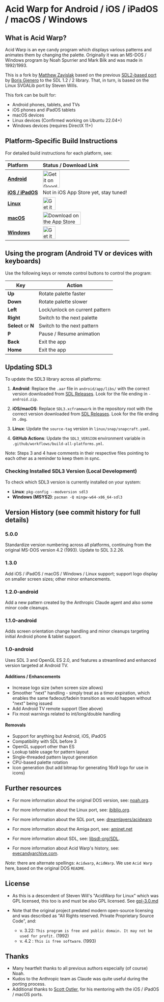 # Acid Warp for Android / iOS / iPadOS / macOS / Windows

## What is Acid Warp?

Acid Warp is an eye candy program which displays various patterns and animates them by changing the palette. Originally it was an MS-DOS / Windows program by Noah Spurrier and Mark Bilk and was made in 1992/1993.

This is a fork by [Matthew Zavislak](https://github.com/elevenfive) based on the previous [SDL2-based port](https://github.com/dreamlayers/acidwarp) by [Boris Gjenero](https://github.com/dreamlayers) to the SDL 1.2 / 2 library. That, in turn, is based on the Linux SVGALib port by Steven Wills.

This fork can be built for:
 - Android phones, tablets, and TVs
 - iOS phones and iPadOS tablets
 - macOS devices
 - Linux devices (Confirmed working on Ubuntu 22.04+)
 - Windows devices (requires DirectX 11+)

## Platform-Specific Build Instructions

For detailed build instructions for each platform, see:

| Platform | Status / Download Link                                                                                                                                                                                                                                                                                                                                                                                           |
| :--- |:-----------------------------------------------------------------------------------------------------------------------------------------------------------------------------------------------------------------------------------------------------------------------------------------------------------------------------------------------------------------------------------------------------------------|
| **[Android](android/README.md)** | <a href="https://play.google.com/store/apps/details?id=com.dermochelys.acidwarp"><img src="https://play.google.com/intl/en_us/badges/images/generic/en_badge_web_generic.png" height="55" alt="Get it on Google Play"></a>                                                                                                                                                                                       |
| **[iOS / iPadOS](ios/README.md)** | Not in iOS App Store yet, stay tuned!                                                                                                                                                                                                                                                                                                                                                                            |
| **[Linux](linux/README.md)** | <a href="https://snapcraft.io/acidwarp"><img src="https://snapcraft.io/en/dark/install.svg" height="41" alt="Get it from the Snap Store"></a>                                                                                                                                                                                                                                                                    |
| **[macOS](macos/README.md)** | <a href="https://apps.apple.com/us/app/acid-warp/id6753610977?mt=12&itscg=30200&itsct=apps_box_badge&mttnsubad=6753610977" style="display: inline-block;"><img src="https://toolbox.marketingtools.apple.com/api/v2/badges/download-on-the-app-store/black/en-us?releaseDate=1760486400" alt="Download on the App Store" style="width: 123px; height: 41px; vertical-align: middle; object-fit: contain;" /></a> |
| **[Windows](windows/README.md)** | <a href="https://apps.microsoft.com/detail/9N7W8XK7GGHC?referrer=appbadge&mode=direct"><img src="https://get.microsoft.com/images/en-us%20dark.svg" height="41" alt="Get it from Microsoft"></a>                                                                                                                                                                                                                 |

## Using the program (Android TV or devices with keyboards)

Use the following keys or remote control buttons to control the program:

| Key                 | Action                         |
|---------------------|--------------------------------|
| **Up**              | Rotate palette faster          |
| **Down**            | Rotate palette slower          |
| **Left**            | Lock/unlock on current pattern |
| **Right**           | Switch to the next palette     |
| **Select** or **N** | Switch to the next pattern     |
| **P**               | Pause / Resume animation       |
| **Back**            | Exit the app                   |
| **Home**            | Exit the app                   |

## Updating SDL3

To update the SDL3 library across all platforms:

1. **Android**: Replace the `.aar` file in `android/app/libs/` with the correct version downloaded from [SDL Releases](https://github.com/libsdl-org/SDL/releases). Look for the file ending in `-android.zip`.

2. **iOS/macOS**: Replace `SDL3.xcframework` in the repository root with the correct version downloaded from [SDL Releases](https://github.com/libsdl-org/SDL/releases). Look for the file ending in `.dmg`.

3. **Linux**: Update the `source-tag` version in `linux/snap/snapcraft.yaml`.

4. **GitHub Actions**: Update the `SDL3_VERSION` environment variable in `.github/workflows/build-all-platforms.yml`.

Note: Steps 3 and 4 have comments in their respective files pointing to each other as a reminder to keep them in sync.

### Checking Installed SDL3 Version (Local Development)

To check which SDL3 version is currently installed on your system:

- **Linux**: `pkg-config --modversion sdl3`
- **Windows (MSYS2)**: `pacman -Q mingw-w64-x86_64-sdl3`

## Version History (see commit history for full details)

### 5.0.0
Standardize version numbering across all platforms, continuing from the original MS-DOS version 4.2 (1993). Update to SDL 3.2.26.

### 1.3.0
Add iOS / iPadOS / macOS / Windows / Linux support; support logo display on smaller screen sizes; other minor enhancements.

### 1.2.0-android
Add a new pattern created by the Anthropic Claude agent and also some minor code cleanups.

### 1.1.0-android
Adds screen orientation change handling and minor cleanups targeting initial Android
phone & tablet support.

### 1.0-android
Uses SDL 3 and OpenGL ES 2.0, and features a streamlined and enhanced
version targeted at Android TV.

#### Additions / Enhancements
- Increase logo size (when screen size allows)
- Smoother "next" handling - simply treat as a timer expiration, which enables
  the same fadeout/fadein transition as would happen without "next" being issued
- Add Android TV remote support (See above)
- Fix most warnings related to int/long/double handling

#### Removals
- Support for anything but Android, iOS, iPadOS
- Compatibility with SDL before 3
- OpenGL support other than ES
- Lookup table usage for pattern layout
- Single-threaded pattern layout generation
- CPU-based palette rotation
- Icon generation (but add bitmap for generating 16x9 logo for use in icons)

## Further resources

- For more information about the original DOS version, see: [noah.org](https://www.noah.org/acidwarp/).
- For more information about the Linux port, see: [ibiblio.org](https://www.ibiblio.org/pub/Linux/apps/graphics/hacks/svgalib/acidwarp-1.0.tar.gz).
- For more information about the SDL port, see: [dreamlayers/acidwarp](https://github.com/dreamlayers/acidwarp)
- For more information about the Amiga port, see: [aminet.net](https://aminet.net/package/demo/misc/acidwarp)

- For more information about SDL, see: [libsdl-org/SDL](https://github.com/libsdl-org/SDL/).
- For more information about Acid Warp's history, see: [eyecandyarchive.com](http://eyecandyarchive.com/Acidwarp/).

*Note*: there are alternate spellings: `Acidwarp`, `AcidWarp`.  We use `Acid Warp` here, based on the original DOS `README`.

## License

- As this is a descendent of Steven Will's "AcidWarp for Linux" which was GPL licensed, this too
  is and must be also GPL licensed.  See [gpl-3.0.md](gpl-3.0.md)

- Note that the original project predated modern open-source licensing and was described as "All Rights reserved. Private Proprietary Source Code", and:
  - v. 3.22: `This program is free and public domain. It may not be used for profit.` (1992)
  - v. 4.2 : `This is free software`. (1993)

## Thanks

- Many heartfelt thanks to all previous authors especially (of course) Noah.
- Kudos to the Anthropic team as Claude was quite useful during the porting process.
- Additional thanks to [Scott Ostler](https://github.com/scottostler), for his mentoring with the iOS / iPadOS / macOS ports.
